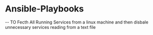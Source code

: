 # Ansible-Playbooks

-- TO Fecth All Running Services from a linux machine and then disbale unnecessary services reading from a text file
